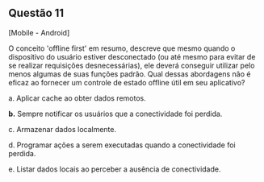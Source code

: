 

## Questão 11
[Mobile - Android]

O conceito 'offline first' em resumo, descreve que mesmo quando o dispositivo do usuário estiver desconectado (ou até mesmo para evitar de se realizar requisições desnecessárias), ele deverá conseguir utilizar pelo menos algumas de suas funções padrão.
Qual dessas abordagens não é eficaz ao fornecer um controle de estado offline útil em seu aplicativo?

a. Aplicar cache ao obter dados remotos.

**b.** Sempre notificar os usuários que a conectividade foi perdida.

c. Armazenar dados localmente.

d. Programar ações a serem executadas quando a conectividade foi perdida.

e. Listar dados locais ao perceber a ausência de conectividade.



